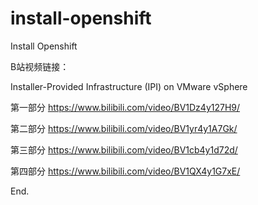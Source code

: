 # install-openshift
Install Openshift

B站视频链接：

Installer-Provided Infrastructure (IPI) on VMware vSphere

第一部分 https://www.bilibili.com/video/BV1Dz4y127H9/

第二部分 https://www.bilibili.com/video/BV1yr4y1A7Gk/

第三部分 https://www.bilibili.com/video/BV1cb4y1d72d/

第四部分 https://www.bilibili.com/video/BV1QX4y1G7xE/

End.
